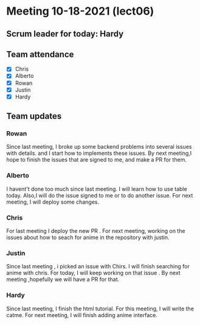 # Meeting 10-18-2021 (lect06)

## Scrum leader for today: Hardy

## Team attendance

- [x] Chris
- [x] Alberto
- [x] Rowan
- [x] Justin
- [x] Hardy

## Team updates

### Rowan

Since last meeting, I  broke up some backend problems into several issues with details. and I start how to implements these issues. By next meeting,I hope to finish the issues that are signed to me, and make a PR for them.

### Alberto

 I havent't done too much  since last meeting. I will learn how to use table 
 today. Also,I will do the issue signed to me or to do another issue. For next meeting, I will deploy some changes.

### Chris
For last meeting I deploy the new PR . For next meeting, working on the issues about how to seach for anime in the repository with justin.
### Justin
Since  last  meeting , i picked an  issue with Chirs. I will finish searching for anime with chris. For today, I will keep working on that issue . By next meeting ,hopefully we will have a PR for that.

### Hardy

Since last meeting, I finish the html tutorial. For this meeting, I will write the catme. For next meeting, I will finish adding anime interface.
